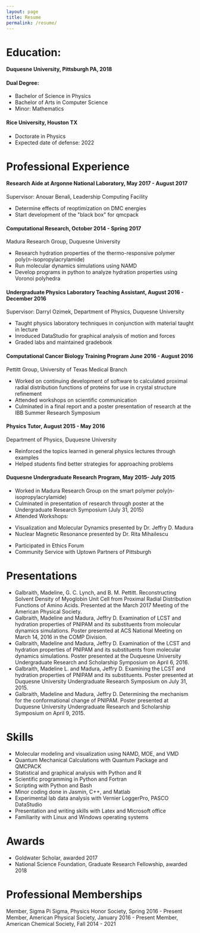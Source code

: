```yaml
---
layout: page
title: Resume 
permalink: /resume/
---
```


# Education:

#### Duquesne University, Pittsburgh PA, 2018

#### Dual Degree:

+ Bachelor of Science in Physics	
+ Bachelor of Arts in Computer Science
+ Minor: Mathematics

#### Rice University, Houston TX

#### 

+ Doctorate in Physics	
+ Expected date of defense: 2022

# Professional Experience

#### Research Aide at Argonne National Laboratory, May 2017 - August 2017

Supervisor: Anouar Benali, Leadership Computing Facility

+ Determine effects of reoptimization on DMC energies
+ Start development of the "black box" for qmcpack

#### Computational Research, October 2014 - Spring 2017

Madura Research Group, Duquesne University 

+ Research hydration properties of the thermo-responsive polymer poly(n-isopropylacrylamide)
+ Run molecular dynamics simulations using NAMD
+ Develop programs in python to analyze hydration properties using Voronoi polyhedra

#### Undergraduate Physics Laboratory Teaching Assistant, August 2016 - December 2016
Supervisor: Darryl Ozimek, Department of Physics, Duquesne University
+ Taught physics laboratory techniques in conjunction with material taught in lecture
+ Inroduced DataStudio for graphical analysis of motion and forces
+ Graded labs and maintained gradebook

#### Computational Cancer Biology Training Program June 2016 - August 2016

Pettitt Group, University of Texas Medical Branch

+ Worked on continuing development of software to calculated proximal radial distribution functions of proteins for use in crystal structure refinement
+ Attended workshops on scientific communication
+ Culminated in a final report and a poster presentation of research at the IBB Summer Research Symposium

#### Physics Tutor, August 2015 - May 2016
Department of Physics, Duquesne University

+ Reinforced the topics learned in general physics lectures through examples
+ Helped students find better strategies for approaching problems

#### Duquesne Undergraduate Research Program, May 2015- July 2015
+ Worked in Madura Research Group on the smart polymer poly(n-isopropylacrylamide)
+ Culminated in presentation of research through poster at the Undergraduate Research Symposium (July 31, 2015)
+ Attended Workshops:
 * Visualization and Molecular Dynamics presented by Dr. Jeffry D. Madura
 * Nuclear Magnetic Resonance presented by Dr. Rita Mihailescu
+ Participated in Ethics Forum
+ Community Service with Uptown Partners of Pittsburgh

# Presentations
+ Galbraith, Madeline, G. C. Lynch, and B. M. Pettitt. Reconstructing Solvent Density of Myoglobin Unit Cell from Proximal Radial Distribution Functions of Amino Acids. Presented at the March 2017 Meeting of the American Physical Society. 
+ Galbraith, Madeline and Madura, Jeffry D. Examination of LCST and hydration properties of PNIPAM and its substituents from molecular dynamics simulations. Poster presented at ACS National Meeting on March 14, 2016 in the COMP Division. 
+ Galbraith, Madeline and Madura, Jeffry D. Examination of the LCST and hydration properties of PNIPAM and its substituents from molecular dynamics simulations. Poster presented at the Duquesne University Undergraduate Research and Scholarship Symposium on April 6, 2016. 
+ Galbraith, Madeline L. and Madura, Jeffry D. Examining the LCST and hydration properties of PNIPAM and its substituents. Poster presented at Duquesne University Undergraduate Research Symposium on July 31, 2015.
+ Galbraith, Madeline and Madura, Jeffry D. Determining the mechanism for the conformational change of PNIPAM. Poster presented at Duquesne University Undergraduate Research and Scholarship Symposium on April 9, 2015.

# Skills
+ Molecular modeling and visualization using NAMD, MOE, and VMD
+ Quantum Mechanical Calculations with Quantum Package and QMCPACK
+ Statistical and graphical analysis with Python and R
+ Scientific programming in Python and Fortran
+ Scripting with Python and Bash
+ Minor coding done in Jasmin, C++, and Matlab
+ Experimental lab data analysis with Vernier LoggerPro, PASCO DataStudio
+ Presentation and writing skills with Latex and Microsoft office 
+ Familiarity with Linux and Windows operating systems

# Awards
+ Goldwater Scholar, awarded 2017
+ National Science Foundation, Graduate Research Fellowship, awarded 2018

# Professional Memberships
Member, Sigma Pi Sigma, Physics Honor Society, Spring 2016 - Present
Member, American Physical Society, January 2016 - Present
Member, American Chemical Society, Fall 2014 - 2021
